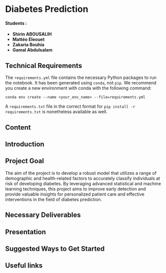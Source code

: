 # Diabetes Prediction

#### Students : 
- **Shirin ABOUSALIH** 
- **Mattéo Eleouet**
- **Zakaria Bouhia**
- **Gamal Abdulsalam**

## Technical Requirements
The `requirements.yml` file contains the necessary Python packages to run the notebook.
It has been generated using `conda`, not `pip`.
We recommend you create a new environment with conda with the following command:

`conda env create --name <your_env_name> --file=requirements.yml`

A `requirements.txt` file in the correct format for `pip install -r requirements.txt` is nonetheless available as well.

## Content

## Introduction

## Project Goal
The aim of the project is to develop a robust model that utilizes a range of demographic and health-related factors to accurately classify individuals at risk of developing diabetes. By leveraging advanced statistical and machine learning techniques, this project aims to improve early detection and provide valuable insights for personalized patient care and effective interventions in the field of diabetes prediction.
## Necessary Deliverables

## Presentation

## Suggested Ways to Get Started

## Useful links 
